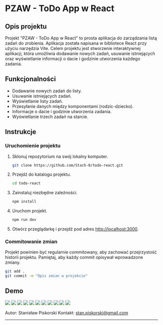 
# PZAW - ToDo App w React

## Opis projektu

Projekt "PZAW - ToDo App w React" to prosta aplikacja do zarządzania listą zadań do zrobienia. Aplikacja została napisana w bibliotece React przy użyciu narzędzia Vite. Celem projektu jest stworzenie interaktywnej aplikacji, która umożliwia dodawanie nowych zadań, usuwanie istniejących oraz wyświetlanie informacji o dacie i godzinie utworzenia każdego zadania.

## Funkcjonalności

- Dodawanie nowych zadań do listy.
- Usuwanie istniejących zadań.
- Wyświetlanie listy zadań.
- Przesyłanie danych między komponentami (rodzic-dziecko).
- Informacje o dacie i godzinie utworzenia zadania.
- Wyświetlanie trzech zadań na starcie.

## Instrukcje

### Uruchomienie projektu

1. Sklonuj repozytorium na swój lokalny komputer.

   ```bash
   git clone https://github.com/Stach-0/todo-react.git
   ```

2. Przejdź do katalogu projektu.

   ```bash
   cd todo-react
   ```

3. Zainstaluj niezbędne zależności.

   ```bash
   npm install
   ```

4. Uruchom projekt.

   ```bash
   npm run dev
   ```

5. Otwórz przeglądarkę i przejdź pod adres [http://localhost:3000](http://localhost:3000).

### Commitowanie zmian

Projekt powinien być regularnie commitowany, aby zachować przejrzystość historii projektu. Pamiętaj, aby każdy commit opisywał wprowadzone zmiany.

```bash
git add .
git commit -m "Opis zmian w projekcie"
```

## Demo



![](https://media.tenor.com/jeYb8iK3YfsAAAAi/skull-skullgif.gif)
![](https://media.tenor.com/jeYb8iK3YfsAAAAi/skull-skullgif.gif)
![](https://media.tenor.com/jeYb8iK3YfsAAAAi/skull-skullgif.gif)
![](https://media.tenor.com/jeYb8iK3YfsAAAAi/skull-skullgif.gif)
![](https://media.tenor.com/jeYb8iK3YfsAAAAi/skull-skullgif.gif)
![](https://media.tenor.com/jeYb8iK3YfsAAAAi/skull-skullgif.gif)
![](https://media.tenor.com/jeYb8iK3YfsAAAAi/skull-skullgif.gif)
![](https://media.tenor.com/jeYb8iK3YfsAAAAi/skull-skullgif.gif)
![](https://media.tenor.com/jeYb8iK3YfsAAAAi/skull-skullgif.gif)
![](https://media.tenor.com/jeYb8iK3YfsAAAAi/skull-skullgif.gif)
![](https://media.tenor.com/jeYb8iK3YfsAAAAi/skull-skullgif.gif)







Autor: Stanisław Piskorski
Kontakt: stan.piskorski@gmail.com

---